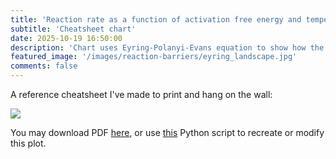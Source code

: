 ```yaml
---
title: 'Reaction rate as a function of activation free energy and temperature'
subtitle: 'Cheatsheet chart'
date: 2025-10-19 16:50:00
description: 'Chart uses Eyring-Polanyi-Evans equation to show how the half-life of a reaction depends on activation free energy and temperature'
featured_image: '/images/reaction-barriers/eyring_landscape.jpg'
comments: false
---
```


A reference cheatsheet I've made to print and hang on the wall:

![](https://yaroslavsobolev.github.io/pages/images/reaction-barriers/eyring_landscape.jpg)

You may download PDF [here](https://github.com/yaroslavsobolev/reaction-barriers-and-time-chart/blob/main/eyring_landscape.pdf), or use [this](https://github.com/yaroslavsobolev/reaction-barriers-and-time-chart/blob/main/make_the_chart.py) Python script to recreate or modify this plot.
